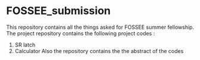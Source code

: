 # FOSSEE_submission
This repository contains all the things asked for FOSSEE summer fellowship.<br />
The project repository contains the following project codes : <br />
1. SR latch <br />
2. Calculator
Also the repository contains the the abstract of the codes
